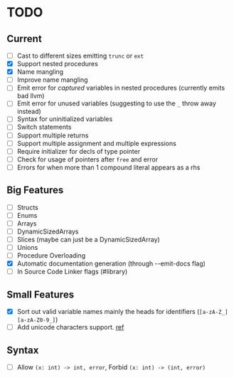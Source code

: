
# TODO

## Current
- [ ] Cast to different sizes emitting `trunc` or `ext`
- [x] Support nested procedures
- [x] Name mangling
- [ ] Improve name mangling
- [ ] Emit error for _captured_ variables in nested procedures (currently emits bad llvm)
- [ ] Emit error for unused variables (suggesting to use the `_` throw away instead)
- [ ] Syntax for uninitialized variables
- [ ] Switch statements
- [ ] Support multiple returns
- [ ] Support multiple assignment and multiple expressions
- [ ] Require initializer for decls of type pointer
- [ ] Check for usage of pointers after `free` and error
- [ ] Errors for when more than 1 compound literal appears as a rhs

## Big Features
- [ ] Structs
- [ ] Enums
- [ ] Arrays
- [ ] DynamicSizedArrays
- [ ] Slices (maybe can just be a DynamicSizedArray)
- [ ] Unions
- [ ] Procedure Overloading
- [x] Automatic documentation generation (through --emit-docs flag)
- [ ] In Source Code Linker flags (#library)

## Small Features
- [x] Sort out valid variable names mainly the heads for identifiers (`[a-zA-Z_][a-zA-Z0-9_]`)
- [ ] Add unicode characters support. [ref](https://developer.apple.com/library/ios/documentation/Swift/Conceptual/Swift_Programming_Language/LexicalStructure.html)

## Syntax
- [ ] Allow `(x: int) -> int, error`, Forbid `(x: int) -> (int, error)`
